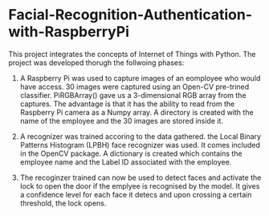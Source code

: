 # Facial-Recognition-Authentication-with-RaspberryPi
This project integrates the concepts of Internet of Things with Python. The project was developed thorugh the follwoing phases:
  
1. A Raspberry Pi was used to capture images of an eomployee who would have access. 30 images were captured using an Open-CV pre-trined classifier. 
PiRGBArray() gave us a 3-dimensional RGB array from the captures. The advantage is that it has the ability to read from the Raspberry Pi camera as a Numpy       array. A directory is created with the name of the employee and the 30 images are stored inside it.

2. A recognizer was trained accoring to the data gathered. the Local Binary Patterns Histogram (LPBH) face recognizer was used. It comes included in the OpenCV package. A dictionary is created which contains the employee name and the Label ID associated with the employee.

3. The recoginzer trained can now be used to detect faces and activate the lock to open the door if the emplyee is recognised by the model. It gives a confidence level for each face it detecs and upon crossing a certain threshold, the lock opens.


